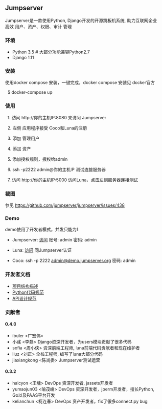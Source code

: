 ## Jumpserver
Jumpserver是一款使用Python, Django开发的开源跳板机系统, 助力互联网企业高效 用户、资产、权限、审计 管理

### 环境
   * Python 3.5  # 大部分功能兼容Python2.7
   * Django 1.11

### 安装
使用docker compose 安装，一键完成，docker compose 安装见 docker官方

   $ docker-compose up

### 使用
   1. 访问 http://你的主机IP:8080 来访问 Jumpserver
   
   2. 左侧 应用程序接受 Coco和Luna的注册
   
   3. 添加 管理用户
   
   4. 添加 资产 
   
   5. 添加授权规则，授权给admin
   
   6. ssh -p2222 admin@你的主机IP 测试连接服务器
 
   7. 访问 http://你的主机IP:5000 访问Luna，点击左侧服务器连接测试
   
   
### 截图

参见 https://github.com/jumpserver/jumpserver/issues/438


### Demo

demo使用了开发者模式，并发只能为1 

- Jumpserver: [访问](http://demo.jumpserver.org:8080)  账号: admin 密码: admin

- Luna: [访问](http://demo.jumpserver.org:5000) 同Jumpserver认证

- Coco: ssh -p 2222 admin@demo.jumpserver.org 密码: admin


### 开发者文档


   * [项目结构描述](https://github.com/jumpserver/jumpserver/blob/dev/docs/project_structure.md)
   * [Python代码规范](https://github.com/jumpserver/jumpserver/blob/dev/docs/python_style_guide.md)
   * [API设计规范](https://github.com/jumpserver/jumpserver/blob/dev/docs/api_style_guide.md)

### 贡献者
#### 0.4.0
- ibuler <广宏伟>
- 小彧 <李磊> Django资深开发者，为users模块贡献了很多代码
- sofia <周小侠> 资深前端工程师, luna前端代码贡献者和现在维护者
- liuz <刘正> 全栈工程师, 编写了luna大部分代码
- jiaxiangkong <陈尚委> Jumpserver测试运营

#### 0.3.2 
- halcyon <王墉> DevOps 资深开发者, jassets开发者
- yumaojun03 <喻茂峻> DevOps 资深开发者，jperm开发者，擅长Python, Go以及PAAS平台开发
- kelianchun <柯连春> DevOps 资产开发者，fix了很多connect.py bug

